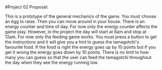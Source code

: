 #Project 02 Proposal:

This is a prototype of the general mechanics of the game. You must choose an egg to raise.
Then you can move around in your house. There is an energy counter and time of day. For now only the energy counter affects the game play. However, in the project the day will start at 6am and stop at 12am. For now only the feeding game works. You must press a button to get the instructions and it will give you a hint to guess the tamagotchi's favourite food. If the food is right the energy goes up by 10 points but if you get it wrong the energy goes down by 10 points. There is no limit to how many you can guess so that the user can feed the tamagotchi throughout the day when they see the energy running low. 
